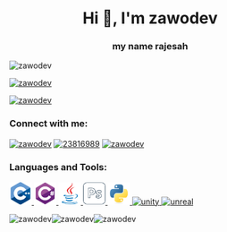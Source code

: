 <h1 align="center">Hi 👋, I'm zawodev</h1>
<h3 align="center">my name rajesah</h3>

<p align="left"> <img src="https://komarev.com/ghpvc/?username=zawodev&label=Profile%20views&color=0e75b6&style=flat" alt="zawodev" /> </p>
<p align="left"> <a href="https://github.com/ryo-ma/github-profile-trophy"><img src="https://github-profile-trophy.vercel.app/?username=zawodev&theme=onedark" alt="zawodev" /></a> </p>
<p align="left"> <a href="https://twitter.com/zawodev" target="blank"><img src="https://img.shields.io/twitter/follow/zawodev?logo=twitter&style=for-the-badge" alt="zawodev" /></a> </p>

<h3 align="left">Connect with me:</h3>
<p align="left">
<a href="https://twitter.com/zawodev" target="blank"><img align="center" src="https://raw.githubusercontent.com/rahuldkjain/github-profile-readme-generator/master/src/images/icons/Social/twitter.svg" alt="zawodev" height="30" width="40" /></a>
<a href="https://stackoverflow.com/users/23816989" target="blank"><img align="center" src="https://raw.githubusercontent.com/rahuldkjain/github-profile-readme-generator/master/src/images/icons/Social/stack-overflow.svg" alt="23816989" height="30" width="40" /></a>
<a href="https://www.leetcode.com/zawodev" target="blank"><img align="center" src="https://raw.githubusercontent.com/rahuldkjain/github-profile-readme-generator/master/src/images/icons/Social/leet-code.svg" alt="zawodev" height="30" width="40" /></a>
</p>

<h3 align="left">Languages and Tools:</h3>
<p align="left"> <a href="https://www.w3schools.com/cpp/" target="_blank" rel="noreferrer"> <img src="https://raw.githubusercontent.com/devicons/devicon/master/icons/cplusplus/cplusplus-original.svg" alt="cplusplus" width="40" height="40"/> </a> <a href="https://www.w3schools.com/cs/" target="_blank" rel="noreferrer"> <img src="https://raw.githubusercontent.com/devicons/devicon/master/icons/csharp/csharp-original.svg" alt="csharp" width="40" height="40"/> </a> <a href="https://www.java.com" target="_blank" rel="noreferrer"> <img src="https://raw.githubusercontent.com/devicons/devicon/master/icons/java/java-original.svg" alt="java" width="40" height="40"/> </a> <a href="https://www.photoshop.com/en" target="_blank" rel="noreferrer"> <img src="https://raw.githubusercontent.com/devicons/devicon/master/icons/photoshop/photoshop-line.svg" alt="photoshop" width="40" height="40"/> </a> <a href="https://www.python.org" target="_blank" rel="noreferrer"> <img src="https://raw.githubusercontent.com/devicons/devicon/master/icons/python/python-original.svg" alt="python" width="40" height="40"/> </a> <a href="https://unity.com/" target="_blank" rel="noreferrer"> <img src="https://www.vectorlogo.zone/logos/unity3d/unity3d-icon.svg" alt="unity" width="40" height="40"/> </a> <a href="https://unrealengine.com/" target="_blank" rel="noreferrer"> <img src="https://raw.githubusercontent.com/kenangundogan/fontisto/036b7eca71aab1bef8e6a0518f7329f13ed62f6b/icons/svg/brand/unreal-engine.svg" alt="unreal" width="40" height="40"/> </a> </p>

<p><img align="left" src="https://github-readme-stats.vercel.app/api/top-langs?username=zawodev&show_icons=true&locale=pl&layout=compact&theme=onedark" alt="zawodev" /></p>
<p><img align="left" src="https://github-readme-streak-stats.herokuapp.com/?user=zawodev&theme=onedark" alt="zawodev" /></p>
<p><img align="left" src="https://github-readme-stats.vercel.app/api?username=zawodev&show=reviews,discussions_started,discussions_answered,prs_merged,prs_merged_percentage&show_icons=true&locale=pl&theme=onedark" alt="zawodev" /></p>
